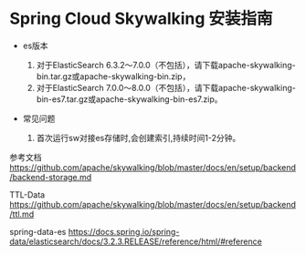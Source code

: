 # Spring Cloud Skywalking 安装指南

* es版本
    1. 对于ElasticSearch 6.3.2〜7.0.0（不包括），请下载apache-skywalking-bin.tar.gz或apache-skywalking-bin.zip，
    2. 对于ElasticSearch 7.0.0〜8.0.0（不包括），请下载apache-skywalking-bin-es7.tar.gz或apache-skywalking-bin-es7.zip。

* 常见问题
    1. 首次运行sw对接es存储时,会创建索引,持续时间1-2分钟。


参考文档
https://github.com/apache/skywalking/blob/master/docs/en/setup/backend/backend-storage.md

TTL-Data
https://github.com/apache/skywalking/blob/master/docs/en/setup/backend/ttl.md
 
spring-data-es
https://docs.spring.io/spring-data/elasticsearch/docs/3.2.3.RELEASE/reference/html/#reference


